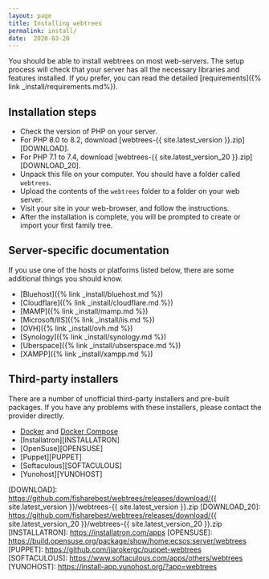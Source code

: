 ```yaml
---
layout: page
title: Installing webtrees
permalink: install/
date:  2020-03-20
---
```


You should be able to install webtrees on most web-servers.
The setup process will check that your server has all the necessary
libraries and features installed.  If you prefer, you can read
the detailed [requirements]({% link _install/requirements.md%}).

## Installation steps

* Check the version of PHP on your server.
* For PHP 8.0 to 8.2, download [webtrees-{{ site.latest_version }}.zip][DOWNLOAD].
* For PHP 7.1 to 7.4, download [webtrees-{{ site.latest_version_20 }}.zip][DOWNLOAD_20].
* Unpack this file on your computer.  You should have a folder called `webtrees`.
* Upload the contents of the `webtrees` folder to a folder on your web server.
* Visit your site in your web-browser, and follow the instructions.
* After the installation is complete, you will be prompted to create or import your first family tree.

## Server-specific documentation

If you use one of the hosts or platforms listed below, there are some additional
things you should know.

* [Bluehost]({% link _install/bluehost.md %})
* [Cloudflare]({% link _install/cloudflare.md %})
* [MAMP]({% link _install/mamp.md %})
* [Microsoft/IIS]({% link _install/iis.md %})
* [OVH]({% link _install/ovh.md %})
* [Synology]({% link _install/synology.md %})
* [Uberspace]({% link _install/ubserspace.md %})
* [XAMPP]({% link _install/xampp.md %})

## Third-party installers

There are a number of unofficial third-party installers and pre-built packages.
If you have any problems with these installers, please contact the provider directly.

* [Docker][DOCKER] and [Docker Compose][DOCKERCOMPOSE]
* [Installatron][INSTALLATRON]
* [OpenSuse][OPENSUSE]
* [Puppet][PUPPET]
* [Softaculous][SOFTACULOUS]
* [Yunohost][YUNOHOST]

[DOCKER]: https://hub.docker.com/r/dtjs48jkt/webtrees
[DOCKERCOMPOSE]: https://hub.docker.com/r/nathanvaughn/webtrees
[DOWNLOAD]: https://github.com/fisharebest/webtrees/releases/download/{{ site.latest_version }}/webtrees-{{ site.latest_version }}.zip
[DOWNLOAD_20]: https://github.com/fisharebest/webtrees/releases/download/{{ site.latest_version_20 }}/webtrees-{{ site.latest_version_20 }}.zip
[INSTALLATRON]: https://installatron.com/apps
[OPENSUSE]: https://build.opensuse.org/package/show/home:ecsos:server/webtrees
[PUPPET]: https://github.com/jjarokergc/puppet-webtrees
[SOFTACULOUS]: https://www.softaculous.com/apps/others/webtrees
[YUNOHOST]: https://install-app.yunohost.org/?app=webtrees
